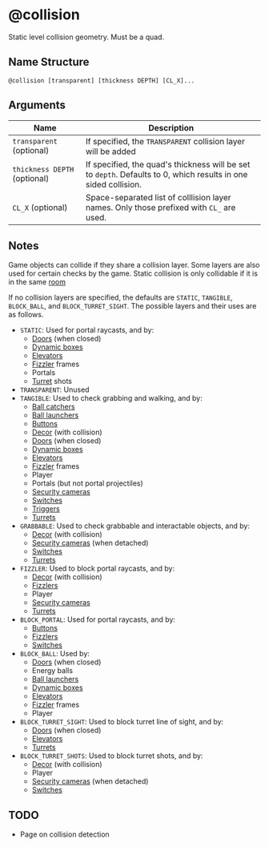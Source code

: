 # @collision

Static level collision geometry. Must be a quad.

## Name Structure

```
@collision [transparent] [thickness DEPTH] [CL_X]...
```

## Arguments

| Name                         | Description                                                                                                     |
| ---------------------------- | --------------------------------------------------------------------------------------------------------------- |
| `transparent` (optional)     | If specified, the `TRANSPARENT` collision layer will be added                                                   |
| `thickness DEPTH` (optional) | If specified, the quad's thickness will be set to `depth`. Defaults to 0, which results in one sided collision. |
| `CL_X` (optional)            | Space-separated list of colllision layer names. Only those prefixed with `CL_` are used.                        |

## Notes

Game objects can collide if they share a collision layer. Some layers are also
used for certain checks by the game. Static collision is only collidable if it
is in the same [room](./room.md)

If no collision layers are specified, the defaults are `STATIC`, `TANGIBLE`,
`BLOCK_BALL`, and `BLOCK_TURRET_SIGHT`. The possible layers and their uses are
as follows.

* `STATIC`: Used for portal raycasts, and by:
    * [Doors](./door.md) (when closed)
    * [Dynamic boxes](./dynamic_box.md)
    * [Elevators](./elevator.md)
    * [Fizzler](./fizzler.md) frames
    * Portals
    * [Turret](./turret.md) shots
* `TRANSPARENT`: Unused
* `TANGIBLE`: Used to check grabbing and walking, and by:
    * [Ball catchers](./ball_catcher.md)
    * [Ball launchers](./ball_launcher.md)
    * [Buttons](./button.md)
    * [Decor](./decor.md) (with collision)
    * [Doors](./door.md) (when closed)
    * [Dynamic boxes](./dynamic_box.md)
    * [Elevators](./elevator.md)
    * [Fizzler](./fizzler.md) frames
    * Player
    * Portals (but not portal projectiles)
    * [Security cameras](./security_camera.md)
    * [Switches](./switch.md)
    * [Triggers](./trigger.md)
    * [Turrets](./turret.md)
* `GRABBABLE`: Used to check grabbable and interactable objects, and by:
    * [Decor](./decor.md) (with collision)
    * [Security cameras](./security_camera.md) (when detached)
    * [Switches](./switch.md)
    * [Turrets](./turret.md)
* `FIZZLER`: Used to block portal raycasts, and by:
    * [Decor](./decor.md) (with collision)
    * [Fizzlers](./fizzler.md)
    * Player
    * [Security cameras](./security_camera.md)
    * [Turrets](./turret.md)
* `BLOCK_PORTAL`: Used for portal raycasts, and by:
    * [Buttons](./button.md)
    * [Fizzlers](./fizzler.md)
    * [Switches](./switch.md)
* `BLOCK_BALL`: Used by:
    * [Doors](./door.md) (when closed)
    * Energy balls
    * [Ball launchers](./ball_launcher.md)
    * [Dynamic boxes](./dynamic_box.md)
    * [Elevators](./elevator.md)
    * [Fizzler](./fizzler.md) frames
    * Player
* `BLOCK_TURRET_SIGHT`: Used to block turret line of sight, and by:
    * [Doors](./door.md) (when closed)
    * [Elevators](./elevator.md)
    * [Turrets](./turret.md)
* `BLOCK_TURRET_SHOTS`: Used to block turret shots, and by:
    * [Decor](./decor.md) (with collision)
    * Player
    * [Security cameras](./security_camera.md) (when detached)
    * [Switches](./switch.md)

## TODO

* Page on collision detection
